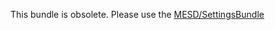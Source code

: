 This bundle is obsolete. Please use the [MESD/SettingsBundle](https://github.com/MESD/SettingsBundle)
